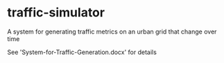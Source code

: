 # traffic-simulator
A system for generating traffic metrics on an urban grid that change over time

See 'System-for-Traffic-Generation.docx' for details
